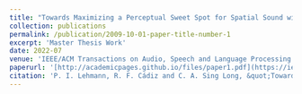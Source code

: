 ```yaml
---
title: "Towards Maximizing a Perceptual Sweet Spot for Spatial Sound with Loudspeakers"
collection: publications
permalink: /publication/2009-10-01-paper-title-number-1
excerpt: 'Master Thesis Work'
date: 2022-07
venue: 'IEEE/ACM Transactions on Audio, Speech and Language Processing'
paperurl: '[http://academicpages.github.io/files/paper1.pdf](https://ieeexplore.ieee.org/document/9829924)'
citation: 'P. I. Lehmann, R. F. Cádiz and C. A. Sing Long, &quot;Towards Maximizing a Perceptual Sweet Spot for Spatial Sound with Loudspeakers,&quot;" in <i>IEEE/ACM Transactions on Audio, Speech, and Language Processing<i>, 2022, doi: 10.1109/TASLP.2022.3190729.'
---
```

